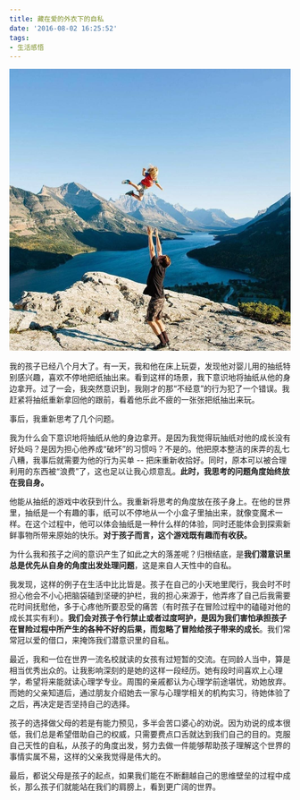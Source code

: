 ```yaml
---
title: 藏在爱的外衣下的自私
date: '2016-08-02 16:25:52'
tags:
- 生活感悟
---
```



![alt](/assets/images/20160803-1.jpg)

我的孩子已经八个月大了。有一天，我和他在床上玩耍，发现他对婴儿用的抽纸特别感兴趣，喜欢不停地把纸抽出来。看到这样的场景，我下意识地将抽纸从他的身边拿开。过了一会，我突然意识到，我刚才的那“不经意”的行为犯了一个错误。我赶紧将抽纸重新拿回他的跟前，看着他乐此不疲的一张张把纸抽出来玩。

事后，我重新思考了几个问题。

我为什么会下意识地将抽纸从他的身边拿开。是因为我觉得玩抽纸对他的成长没有好处吗？是因为担心他养成“破坏”的习惯吗？不是的。他把原本整洁的床弄的乱七八糟，我事后就需要为他的行为买单 -- 把床重新收拾好。同时，原本可以被合理利用的东西被“浪费”了，这也足以让我心烦意乱。**此时，我思考的问题角度始终放在我自身。**

他能从抽纸的游戏中收获到什么。我重新将思考的角度放在孩子身上。在他的世界里，抽纸是一个有趣的事，纸可以不停地从一个小盒子里抽出来，就像变魔术一样。在这个过程中，他可以体会抽纸是一种什么样的体验，同时还能体会到探索新鲜事物所带来原始的快乐。**对于孩子而言，这个游戏既有趣而有收获。**

为什么我和孩子之间的意识产生了如此之大的落差呢？归根结底，是**我们潜意识里总是优先从自身的角度出发处理问题**，这是来自人天性中的自私。

我发现，这样的例子在生活中比比皆是。孩子在自己的小天地里爬行，我会时不时担心他会不小心把脑袋磕到坚硬的护栏，我的担心来源于，他弄疼了自己后我需要花时间抚慰他，多于心疼他所要忍受的痛苦（有时孩子在冒险过程中的磕碰对他的成长其实有利）。**我们会对孩子令行禁止或者过度呵护，是因为我们害怕承担孩子在冒险过程中所产生的各种不好的后果，而忽略了冒险给孩子带来的成长**。我们常常冠以爱的借口，来掩饰我们潜意识里的自私。

最近，我和一位在世界一流名校就读的女孩有过短暂的交流。在同龄人当中，算是相当优秀出众的。让我影响深刻的是她的这样一段经历。她有段时间喜欢上心理学，希望将来能就读心理学专业。周围的亲戚都认为心理学前途堪忧，劝她放弃。而她的父亲知道后，通过朋友介绍她去一家与心理学相关的机构实习，待她体验了之后，再决定是否坚持自己的选择。

孩子的选择做父母的若是有能力预见，多半会苦口婆心的劝说。因为劝说的成本很低，我们总是希望借助自己的权威，只需要费点口舌就达到我们自己的目的。克服自己天性的自私，从孩子的角度出发，努力去做一件能够帮助孩子理解这个世界的事情实属不易，这样的父亲我觉得是伟大的。

最后，都说父母是孩子的起点，如果我们能在不断翻越自己的思维壁垒的过程中成长，那么孩子们就能站在我们的肩膀上，看到更广阔的世界。